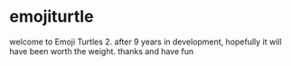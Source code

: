 # emojiturtle
welcome to Emoji Turtles 2. after 9 years in development, hopefully it will have been worth the weight. thanks and have fun

